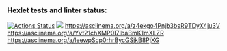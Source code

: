 ### Hexlet tests and linter status:
[![Actions Status](https://github.com/maxProvorov/php-project-lvl1/actions/workflows/hexlet-check.yml/badge.svg)](https://github.com/maxProvorov/php-project-lvl1/actions)
<a href="https://codeclimate.com/github/maxProvorov/php-project-lvl1/maintainability"><img src="https://api.codeclimate.com/v1/badges/d8e05a4cb803adfaa307/maintainability" /></a>
https://asciinema.org/a/z4ekgo4Pnjb3bsR9TDyX4ju3V
https://asciinema.org/a/Yvt21chXMP0I7IbaBmK1mXLZR
https://asciinema.org/a/leewpScp0rhrBycGSjkB8PjXG